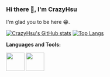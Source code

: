 ### Hi there 👋, I'm CrazyHsu
I'm glad you to be here :grin:. 

[![CrazyHsu's GitHub stats](https://github-readme-stats.vercel.app/api?username=CrazyHsu&bg_color=45,E74C3C,9B59B6&title_color=ffffff&text_color=ffffff)](https://github.com/anuraghazra/github-readme-stats)
[![Top Langs](https://github-readme-stats.vercel.app/api/top-langs/?username=CrazyHsu&bg_color=45,E74C3C,9B59B6&title_color=ffffff&text_color=ffffff&layout=compact)](https://github.com/anuraghazra/github-readme-stats)

**Languages and Tools:**  

<code><img height="50" src="https://cdn.jsdelivr.net/npm/programming-languages-logos/src/python/python.png"></code>
<code><img height="50" src="https://cdn.jsdelivr.net/npm/programming-languages-logos/src/r/r.png"></code>


<!--
**CrazyHsu/CrazyHsu** is a ✨ _special_ ✨ repository because its `README.md` (this file) appears on your GitHub profile.

Here are some ideas to get you started:

- 🔭 I’m currently working on ...
- 🌱 I’m currently learning ...
- 👯 I’m looking to collaborate on ...
- 🤔 I’m looking for help with ...
- 💬 Ask me about ...
- 📫 How to reach me: ...
- 😄 Pronouns: ...
- ⚡ Fun fact: ...
-->
